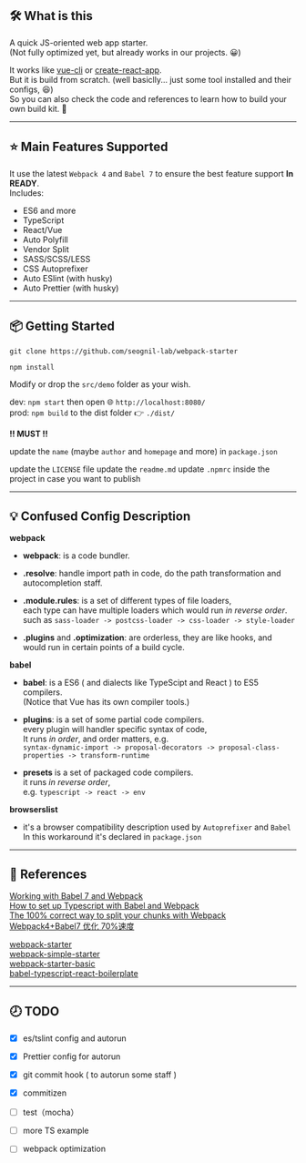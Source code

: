 ## 🛠️ What is this

A quick JS-oriented web app starter.  
(Not fully optimized yet, but already works in our projects. 😀)

It works like [vue-cli](https://github.com/vuejs/vue-cli) or [create-react-app](https://github.com/facebook/create-react-app).  
But it is build from scratch. (well basiclly... just some tool installed and their configs, 😆)  
So you can also check the code and references to learn how to build your own build kit. 🖖

---

## ⭐️ Main Features Supported

It use the latest `Webpack 4` and `Babel 7` to ensure the best feature support **In READY**.  
Includes:

- ES6 and more
- TypeScript
- React/Vue
- Auto Polyfill
- Vendor Split
- SASS/SCSS/LESS
- CSS Autoprefixer
- Auto ESlint (with husky)
- Auto Prettier (with husky)

---

## 📦 Getting Started

`git clone https://github.com/seognil-lab/webpack-starter`

`npm install`

Modify or drop the `src/demo` folder as your wish.

dev: `npm start` then open 🌐 `http://localhost:8080/`  
prod: `npm build` to the dist folder 👉 `./dist/`

**!! MUST !!**

update the `name` (maybe `author` and `homepage` and more) in `package.json`

update the `LICENSE` file
update the `readme.md`
update `.npmrc` inside the project in case you want to publish

---

## 💡 Confused Config Description

**webpack**

- **webpack**: is a code bundler.

- **.resolve**: handle import path in code, do the path transformation and autocompletion staff.

- **.module.rules**: is a set of different types of file loaders,  
  each type can have multiple loaders which would run _in reverse order_.  
  such as `sass-loader -> postcss-loader -> css-loader -> style-loader`

- **.plugins** and **.optimization**: are orderless, they are like hooks, and would run in certain points of a build cycle.

**babel**

- **babel**: is a ES6 ( and dialects like TypeScipt and React ) to ES5 compilers.  
  (Notice that Vue has its own compiler tools.)

- **plugins**: is a set of some partial code compilers.  
  every plugin will handler specific syntax of code,  
  It runs _in order_, and order matters, e.g.  
  `syntax-dynamic-import -> proposal-decorators -> proposal-class-properties -> transform-runtime`

- **presets** is a set of packaged code compilers.  
  it runs _in reverse order_,  
  e.g. `typescript -> react -> env`

**browserslist**

- it's a browser compatibility description used by `Autoprefixer` and `Babel`  
  In this workaround it's declared in `package.json`

---

## 📜 References

[Working with Babel 7 and Webpack](https://www.thebasement.be/working-with-babel-7-and-webpack/)  
[How to set up Typescript with Babel and Webpack](https://medium.com/@francesco.agnoletto/how-to-set-up-typescript-with-babel-and-webpack-6fba1b6e72d5)  
[The 100% correct way to split your chunks with Webpack](https://hackernoon.com/the-100-correct-way-to-split-your-chunks-with-webpack-f8a9df5b7758)  
[Webpack4+Babel7 优化 70%速度](https://juejin.im/post/5c763885e51d457380771ab0)

[webpack-starter](https://github.com/wbkd/webpack-starter)  
[webpack-simple-starter](https://github.com/SinanMtl/webpack-simple-starter)  
[webpack-starter-basic](https://github.com/lifenautjoe/webpack-starter-basic)  
[babel-typescript-react-boilerplate](https://github.com/saltyshiomix/babel-typescript-react-boilerplate)

---

## 🕗 TODO

- [x] es/tslint config and autorun
- [x] Prettier config for autorun
- [x] git commit hook ( to autorun some staff )
- [x] commitizen

- [ ] test（mocha）
- [ ] more TS example
- [ ] webpack optimization
